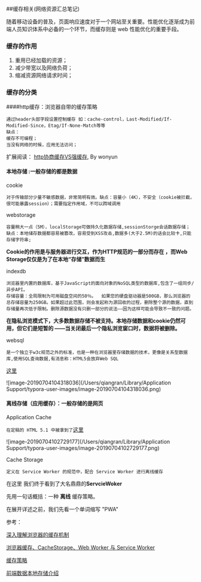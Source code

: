 ##缓存相关(网络资源汇总笔记)



随着移动设备的普及，页面响应速度对于一个网站至关重要。性能优化逐渐成为前端人员知识体系中必备的一个环节，而缓存则是 web 性能优化的重要手段。

### 缓存的作用

1. 重用已经加载的资源；
2. 减少带宽以及网络负荷；
3. 缩减资源网络请求时间；

### 缓存的分类

####http缓存：浏览器自带的缓存策略

```
通过header头部字段设置控制缓存 如：cache-control，Last-Modified/If-Modified-Since，Etag/If-None-Match等等
缺点：
缓存不可编程；
当没有网络的时候，应用无法访问；
```

扩展阅读：
 [http协商缓存VS强缓存](https://www.cnblogs.com/wonyun/p/5524617.html), By wonyun

#### 本地存储 :一般存储的都是数据

cookie 

```优点：对于传输部分少量不敏感数据，非常简明有效
对于传输部分少量不敏感数据，非常简明有效。缺点：容量小（4K），不安全（cookie被拦截，很可能暴露session）；需要指定作用域，不可以跨域调用
```

webstorage

```容量稍大一点（5M），localStorage可做持久化数据存储
容量稍大一点（5M），localStorage可做持久化数据存储,sessionStorge会话数据存储；
缺点：本地储存数据都容易被篡改，容易受到XSS攻击,数据多(大于2.5M)的话会比较卡,只能存储字符串;
```

**Cookie的作用是与服务器进行交互，作为HTTP规范的一部分而存在 ，而Web Storage仅仅是为了在本地“存储”数据而生**

indexdb

```
浏览器里内置的数据库，基于JavaScript的面向对象的NoSQL类型的数据库,包含了一组同步/异步API。
存储容量：全局限制为可用磁盘空间的50％。  如果您的硬盘驱动器是500GB，那么浏览器的总存储容量为250GB。如果超过此范围，则会发起称为源回收的过程，删除整个源的数据，直到存储量再次低于限制。删除源数据没有只删一部分的说法——因为这样可能会导致不一致的问题。
```

**在隐私浏览模式下，大多数数据存储不被支持。本地存储数据和cookie仍然可用，但它们是短暂的 ——当关闭最后一个隐私浏览窗口时，数据将被删除。**

websql

```
是一个独立于w3c规范之外的标准，也是一种在浏览器里存储数据的技术，更像是关系型数据库,使用SQL查询数据,有消息称：HTML5会放弃Web SQL
```

[这里](https://developers.google.com/web/tools/lighthouse/audits/web-sql?hl=zh-cn)

![image-20190704104318036](/Users/qiangran/Library/Application Support/typora-user-images/image-20190704104318036.png)

#### 离线存储（应用缓存）：一般存储的是网页

Application Cache

`在定稿的 HTML 5.1 中被拿到了`[这里](https://developer.mozilla.org/en-US/docs/Web/HTML/Using_the_application_cach)

![image-20190704102729177](/Users/qiangran/Library/Application Support/typora-user-images/image-20190704102729177.png)



Cache Storage

`定义在 Service Worker 的规范中，配合 Service Worker 进行离线缓存`

在这里 我们终于看到了大名鼎鼎的**ServcieWoker**

先用一句话概括：一种 **离线** 缓存策略。

在展开详述之前，我们先看一个单词缩写 "PWA"











参考：

[深入理解浏览器的缓存机制](https://www.jianshu.com/p/54cc04190252)

[浏览器缓存、CacheStorage、Web Worker 与 Service Worker ](https://github.com/youngwind/blog/issues/113)

[缓存策略](https://imweb.io/topic/55c6f9bac222e3af6ce235b9)

[前端数据本地存储介绍](https://www.jianshu.com/p/43a64fb84337)









